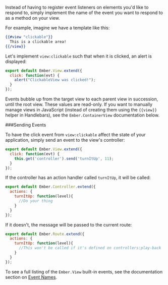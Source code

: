 Instead of having to register event listeners on elements you'd like to
respond to, simply implement the name of the event you want to respond to
as a method on your view.

For example, imagine we have a template like this:

```handlebars
{{#view "clickable"}}
  This is a clickable area!
{{/view}}
```

Let's implement `view:clickable` such that when it is
clicked, an alert is displayed:

```javascript {data-filename=app/views/clickable.js}
export default Ember.View.extend({
  click: function(evt) {
    alert("ClickableView was clicked!");
  }
});
```

Events bubble up from the target view to each parent view in succession,
until the root view. These values are read-only. If you want to
manually manage views in JavaScript (instead of creating them using
the `{{view}}` helper in Handlebars), see the `Ember.ContainerView`
documentation below.

###Sending Events

To have the click event from `view:clickable` affect the state of your application,
simply send an event to the view's controller:

```app/views/clickable.js
export default Ember.View.extend({
  click: function(evt) {
    this.get('controller').send('turnItUp', 11);
  }
});
```

If the controller has an action handler called `turnItUp`, it will be called:

```app/controllers/play-back.js
export default Ember.Controller.extend({
  actions: {
    turnItUp: function(level){
      //Do your thing
    }
  }
});
```

If it doesn't, the message will be passed to the current route:

```app/routes/play-back.js
export default Ember.Route.extend({
  actions: {
    turnItUp: function(level){
      //This won't be called if it's defined on controllers:play-back
    }
  }
});
```

To see a full listing of the `Ember.View` built-in events, see the
documentation section on [Event Names](http://emberjs.com/api/classes/Ember.View.html#toc_event-names).
